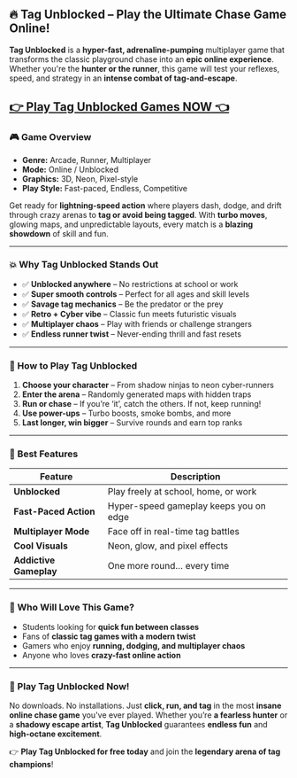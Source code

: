 ## 🔥 Tag Unblocked – Play the Ultimate Chase Game Online!

**Tag Unblocked** is a **hyper-fast, adrenaline-pumping** multiplayer game that transforms the classic playground chase into an **epic online experience**. Whether you're the **hunter or the runner**, this game will test your reflexes, speed, and strategy in an **intense combat of tag-and-escape**.

## <a href="https://1kb.link/pP8iUv">👉 Play Tag Unblocked Games NOW 👈</a>

### 🎮 Game Overview

* **Genre:** Arcade, Runner, Multiplayer
* **Mode:** Online / Unblocked
* **Graphics:** 3D, Neon, Pixel-style
* **Play Style:** Fast-paced, Endless, Competitive

Get ready for **lightning-speed action** where players dash, dodge, and drift through crazy arenas to **tag or avoid being tagged**. With **turbo moves**, glowing maps, and unpredictable layouts, every match is a **blazing showdown** of skill and fun.

---

### 💥 Why Tag Unblocked Stands Out

* ✅ **Unblocked anywhere** – No restrictions at school or work
* ✅ **Super smooth controls** – Perfect for all ages and skill levels
* ✅ **Savage tag mechanics** – Be the predator or the prey
* ✅ **Retro + Cyber vibe** – Classic fun meets futuristic visuals
* ✅ **Multiplayer chaos** – Play with friends or challenge strangers
* ✅ **Endless runner twist** – Never-ending thrill and fast resets

---

### 🧠 How to Play Tag Unblocked

1. **Choose your character** – From shadow ninjas to neon cyber-runners
2. **Enter the arena** – Randomly generated maps with hidden traps
3. **Run or chase** – If you’re ‘it’, catch the others. If not, keep running!
4. **Use power-ups** – Turbo boosts, smoke bombs, and more
5. **Last longer, win bigger** – Survive rounds and earn top ranks

---

### 🚀 Best Features

| Feature                | Description                            |
| ---------------------- | -------------------------------------- |
| **Unblocked**          | Play freely at school, home, or work   |
| **Fast-Paced Action**  | Hyper-speed gameplay keeps you on edge |
| **Multiplayer Mode**   | Face off in real-time tag battles      |
| **Cool Visuals**       | Neon, glow, and pixel effects          |
| **Addictive Gameplay** | One more round… every time             |

---

### 🎯 Who Will Love This Game?

* Students looking for **quick fun between classes**
* Fans of **classic tag games with a modern twist**
* Gamers who enjoy **running, dodging, and multiplayer chaos**
* Anyone who loves **crazy-fast online action**

---

### 📲 Play Tag Unblocked Now!

No downloads. No installations. Just **click, run, and tag** in the most **insane online chase game** you've ever played. Whether you’re **a fearless hunter** or a **shadowy escape artist**, **Tag Unblocked** guarantees **endless fun** and **high-octane excitement**.

👉 **Play Tag Unblocked for free today** and join the **legendary arena of tag champions**!
